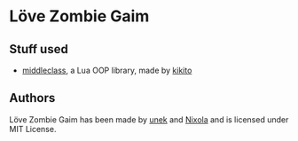 # Löve Zombie Gaim
## Stuff used
- [middleclass](http://github.com/kikito/middleclass), a Lua OOP library, made by [kikito](http://github.com/kikito)
## Authors
Löve Zombie Gaim has been made by [unek](http://github.com/unek) and [Nixola](http://github.com/Nixola) and is licensed under MIT License.